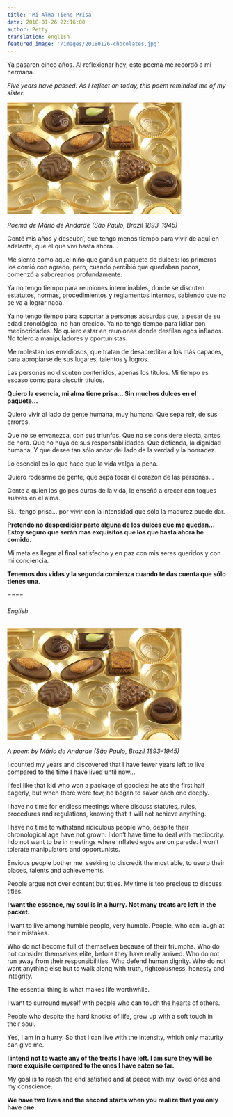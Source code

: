 ```yaml
---
title: 'Mi Alma Tiene Prisa'
date: 2018-01-26 22:16:00
author: Petty
translation: english
featured_image: '/images/20180126-chocolates.jpg'
---
```


Ya pasaron cinco años. Al reflexionar hoy, este poema me recordó a mi hermana. 

_Five years have passed. As I reflect on today, this poem reminded me of my sister._

![](/images/20180126-chocolates.jpg)

_Poema de M&aacute;rio de Andarde (São Paulo, Brazil 1893–1945)_

Conté mis años y descubrí, que tengo menos tiempo para vivir de aquí en adelante, que el que viví hasta ahora... 

Me siento como aquel niño que ganó un paquete de dulces: los primeros los comió con agrado, pero, cuando percibió que quedaban pocos, comenzó a saborearlos profundamente. 

Ya no tengo tiempo para reuniones interminables, donde se discuten estatutos, normas, procedimientos y reglamentos internos, sabiendo que no se va a lograr nada. 

Ya no tengo tiempo para soportar a personas absurdas que, a pesar de su edad cronológica, no han crecido. 
Ya no tengo tiempo para lidiar con mediocridades. 
No quiero estar en reuniones donde desfilan egos inflados. 
No tolero a manipuladores y oportunistas. 

Me molestan los envidiosos, que tratan de desacreditar a los más capaces, para apropiarse de sus lugares, talentos y logros. 

Las personas no discuten contenidos, apenas los títulos. Mi tiempo es escaso como para discutir títulos. 

**Quiero la esencia, mi alma tiene prisa... Sin muchos dulces en el paquete...** 

Quiero vivir al lado de gente humana, muy humana. Que sepa reír, de sus errores.

Que no se envanezca, con sus triunfos. 
Que no se considere electa, antes de hora. 
Que no huya de sus responsabilidades. 
Que defienda, la dignidad humana. 
Y que desee tan sólo andar del lado de la verdad y la honradez. 

Lo esencial es lo que hace que la vida valga la pena. 

Quiero rodearme de gente, que sepa tocar el corazón de las personas... 

Gente a quien los golpes duros de la vida, le enseñó a crecer con toques suaves en el alma. 

Sí... tengo prisa... por vivir con la intensidad que sólo la madurez puede dar. 

**Pretendo no desperdiciar parte alguna de los dulces que me quedan... Estoy seguro que serán más exquisitos que los que hasta ahora he comido.** 

Mi meta es llegar al final satisfecho y en paz con mis seres queridos y con mi conciencia. 

**Tenemos dos vidas y la segunda comienza cuando te das cuenta que sólo tienes una.**

====

###### English

![](/images/20180126-chocolates.jpg)

_A poem by M&aacute;rio de Andarde (São Paulo, Brazil 1893–1945)_

I counted my years and discovered that I have fewer years left to live compared to the time I have lived until now... 

I feel like that kid who won a package of goodies: he ate the first half eagerly, but when there were few, he began to savor each one deeply. 

I have no time for endless meetings where discuss statutes, rules, procedures and regulations, knowing that it will not achieve anything.

I have no time to withstand ridiculous people who, despite their chronological age have not grown. 
I don’t have time to deal with mediocrity. 
I do not want to be in meetings where inflated egos are on parade. 
I won’t tolerate manipulators and opportunists. 

Envious people bother me, seeking to discredit the most able, to usurp their places, talents and achievements. 

People argue not over content but titles. My time is too precious to discuss titles. 

**I want the essence, my soul is in a hurry. Not many treats are left in the packet.** 

I want to live among humble people, very humble. People, who can laugh at their mistakes. 

Who do not become full of themselves because of their triumphs. 
Who do not consider themselves elite, before they have really arrived. 
Who do not run away from their responsibilities. 
Who defend human dignity. 
Who do not want anything else but to walk along with truth, righteousness, honesty and integrity. 

The essential thing is what makes life worthwhile. 

I want to surround myself with people who can touch the hearts of others. 

People who despite the hard knocks of life, grew up with a soft touch in their soul. 

Yes, I am in a hurry. So that I can live with the intensity, which only maturity can give me. 

**I intend not to waste any of the treats I have left. I am sure they will be more exquisite compared to the ones I have eaten so far.** 

My goal is to reach the end satisfied and at peace with my loved ones and my conscience. 

**We have two lives and the second starts when you realize that you only have one.**
